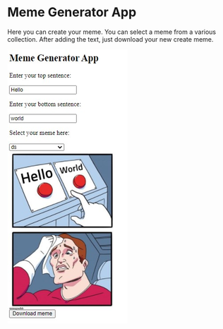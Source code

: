 # Meme Generator App

Here you can create your meme. You can select a meme from a various collection. After adding the text, just download your new create meme.

![](./readmeAsset/memeApp.jpg)
